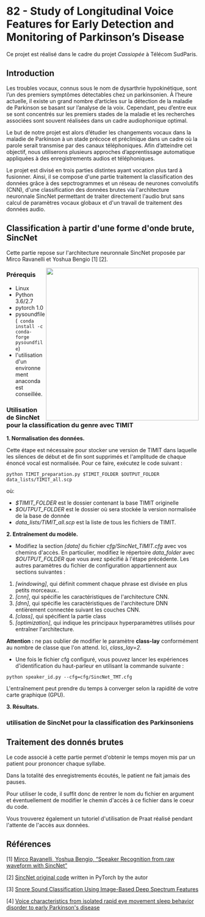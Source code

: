 # 82 - Study of Longitudinal Voice Features for Early Detection and Monitoring of Parkinson’s Disease

Ce projet est réalisé dans le cadre du projet *Cassiopée* à Télécom SudParis.

## Introduction

Les troubles vocaux, connus sous le nom de dysarthrie hypokinétique, sont l’un des premiers symptômes détectables chez un parkinsonien. À l’heure actuelle, il existe un grand nombre d’articles sur la détection de la maladie de Parkinson se basant sur l’analyse de la voix. Cependant, peu d’entre eux se sont concentrés sur les premiers stades de la maladie et les recherches associées sont souvent réalisées dans un cadre audiophonique optimal.

Le but de notre projet est alors d’étudier les changements vocaux dans la maladie de Parkinson à un stade précoce et préclinique dans un cadre où la parole serait transmise par des canaux téléphoniques. Afin d’atteindre cet objectif, nous utiliserons plusieurs approches d’apprentissage automatique appliquées à des enregistrements audios et téléphoniques.

Le projet est divisé en trois parties distintes ayant vocation plus tard à fusionner.
Ainsi, il se compose d'une partie traitement la classification des données grâce à des sepctrogrammes et un réseau de neurones convolutifs (CNN), d'une classification des données brutes via l'architecture neuronnale SincNet permettant de traiter directement l'audio brut sans calcul de paramètres vocaux globaux et d'un travail de traitement des données audio.


## Classification à partir d'une forme d'onde brute, SincNet

Cette partie repose sur l'architecture neuronnale SincNet proposée par Mirco Ravanelli et Yoshua Bengio [1] [2].

<img src="https://github.com/mravanelli/SincNet/blob/master/SincNet.png" width="400" img align="right">

### Prérequis

- Linux
- Python 3.6/2.7
- pytorch 1.0
- pysoundfile (``` conda install -c conda-forge pysoundfile```)
- l'utilisation d'un environnement anaconda est conseillée.


### Utilisation de SincNet pour la classification du genre avec TIMIT

**1. Normalisation des données.**

Cette étape est nécessaire pour stocker une version de TIMIT dans laquelle les silences de début et de fin sont supprimés et l'amplitude de chaque énoncé vocal est normalisée. Pour ce faire, exécutez le code suivant :

``
python TIMIT_preparation.py $TIMIT_FOLDER $OUTPUT_FOLDER data_lists/TIMIT_all.scp
``

où:
- *$TIMIT_FOLDER*  est le dossier contenant la base TIMIT originelle
- *$OUTPUT_FOLDER* est le dossier où sera stockée la version normalisée de la base de donnée
- *data_lists/TIMIT_all.scp*  est la liste de tous les fichiers de TIMIT.

**2. Entraînement du modèle.**

- Modifiez la section *[data]* du fichier *cfg/SincNet_TIMIT.cfg* avec vos chemins d'accès. En particulier, modifiez le répertoire *data_folder* avec *$OUTPUT_FOLDER* que vous avez spécifié à l'étape précédente. Les autres paramètres du fichier de configuration appartiennent aux sections suivantes :
 1. *[windowing]*, qui définit comment chaque phrase est divisée en plus petits morceaux..
 2. *[cnn]*,  qui spécifie les caractéristiques de l'architecture CNN.
 3. *[dnn]*,  qui spécifie les caractéristiques de l'architecture DNN entièrement connectée suivant les couches CNN.
 4. *[class]*, qui spécifient la partie class
 5. *[optimization]*, qui indique les principaux hyperparamètres utilisés pour entraîner l'architecture.

**Attention :** ne pas oublier de modifier le paramètre **class-lay** conformément au nombre de classe que l'on attend. Ici, *class_lay=2*.

- Une fois le fichier cfg configuré, vous pouvez lancer les expériences d'identification du haut-parleur en utilisant la commande suivante :

``
python speaker_id.py --cfg=cfg/SincNet_TMT.cfg
``

L'entraînement peut prendre du temps à converger selon la rapidité de votre carte graphique (GPU).

**3. Résultats.**

### utilisation de SincNet pour la classification des Parkinsoniens


## Traitement des donnés brutes

Le code associé à cette partie permet d'obtenir le temps moyen mis par un patient pour prononcer chaque syllabe.

Dans la totalité des enregistrements écoutés, le patient ne fait jamais des pauses.

Pour utiliser le code, il suffit  donc de rentrer le nom du fichier en argument et éventuellement de modifier le chemin d'accès à ce fichier dans le coeur du code.

Vous trouverez également un tutoriel d'utilisation de Praat réalisé pendant l'attente de l'accès aux données.

## Références
[1] [Mirco Ravanelli, Yoshua Bengio, “Speaker Recognition from raw waveform with SincNet”](http://arxiv.org/abs/1808.00158)

[2] [SincNet original code](https://github.com/mravanelli/SincNet) written in PyTorch by the autor

[3] [Snore Sound Classification Using Image-Based Deep Spectrum Features](https://www.researchgate.net/publication/318987452_Snore_Sound_Classification_Using_Image-Based_Deep_Spectrum_Features)

[4] [Voice characteristics from isolated rapid eye movement sleep behavior disorder to early Parkinson's disease](https://www.prd-journal.com/action/showPdf?pii=S1353-8020%2822%2900003-7)
